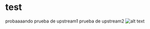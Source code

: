 # test
probaaaando
prueba de upstream1
prueba de upstream2
![alt text](C:/Users/Marilyn/Desktop/Codenotch/bad-teeth-hi.gif)
